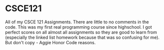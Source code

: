 # CSCE121
All of my CSCE 121 Assignments. There are little to no comments in the code. This was my first real programming course since highschool. I got perfect scores on all almost all assignments so they are good to learn from (especially the linked list homework because that was so confusing for me). But don't copy - Aggie Honor Code reasons.
